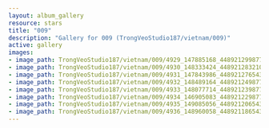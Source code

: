 ```yaml
---
layout: album_gallery
resource: stars
title: "009"
description: "Gallery for 009 (TrongVeoStudio187/vietnam/009)"
active: gallery
images:
- image_path: TrongVeoStudio187/vietnam/009/4929_147885168_448921299877099_1663687481641927735_n.jpg
- image_path: TrongVeoStudio187/vietnam/009/4930_148333424_448921283210434_3176497765703350438_n.jpg
- image_path: TrongVeoStudio187/vietnam/009/4931_147843986_448921276543768_5991442160472823492_n.jpg
- image_path: TrongVeoStudio187/vietnam/009/4932_148489164_448921249877104_7004768939233228805_n.jpg
- image_path: TrongVeoStudio187/vietnam/009/4933_148077714_448921239877105_4311778377562722120_n.jpg
- image_path: TrongVeoStudio187/vietnam/009/4934_146905083_448921229877106_100400661160653024_n.jpg
- image_path: TrongVeoStudio187/vietnam/009/4935_149085056_448921206543775_8612181656732842942_n.jpg
- image_path: TrongVeoStudio187/vietnam/009/4936_148960058_448921186543777_5293375694622221183_n.jpg
---
```

